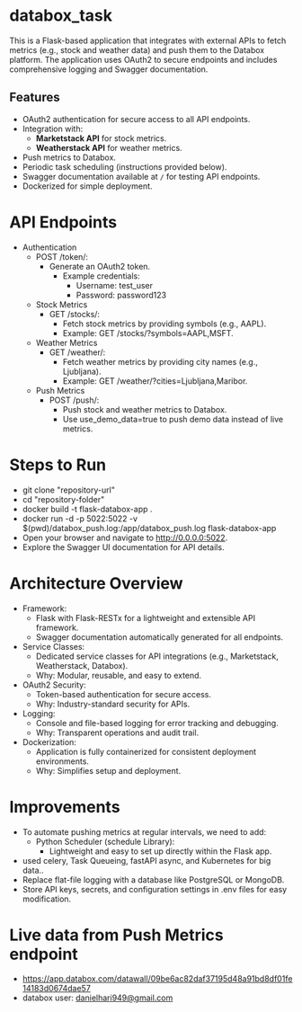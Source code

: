# databox_task

This is a Flask-based application that integrates with external APIs to fetch metrics (e.g., stock and weather data) and push them to the Databox platform. The application uses OAuth2 to secure endpoints and includes comprehensive logging and Swagger documentation.

## **Features**
- OAuth2 authentication for secure access to all API endpoints.
- Integration with:
  - **Marketstack API** for stock metrics.
  - **Weatherstack API** for weather metrics.
- Push metrics to Databox.
- Periodic task scheduling (instructions provided below).
- Swagger documentation available at `/` for testing API endpoints.
- Dockerized for simple deployment.


# API Endpoints

- Authentication
    - POST /token/:
        - Generate an OAuth2 token.
          - Example credentials:
            - Username: test_user
            - Password: password123
  - Stock Metrics
    - GET /stocks/:
      - Fetch stock metrics by providing symbols (e.g., AAPL).
      - Example: GET /stocks/?symbols=AAPL,MSFT.
  - Weather Metrics
    - GET /weather/:
      - Fetch weather metrics by providing city names (e.g., Ljubljana).
      - Example: GET /weather/?cities=Ljubljana,Maribor.
  - Push Metrics
    - POST /push/:
      - Push stock and weather metrics to Databox.
      - Use use_demo_data=true to push demo data instead of live metrics.
     
# Steps to Run

- git clone "repository-url"
- cd "repository-folder"
- docker build -t flask-databox-app .
- docker run -d -p 5022:5022 -v $(pwd)/databox_push.log:/app/databox_push.log flask-databox-app
- Open your browser and navigate to http://0.0.0.0:5022.
- Explore the Swagger UI documentation for API details.

# Architecture Overview

- Framework:
  - Flask with Flask-RESTx for a lightweight and extensible API framework.
  - Swagger documentation automatically generated for all endpoints.
- Service Classes:
  - Dedicated service classes for API integrations (e.g., Marketstack, Weatherstack, Databox).
  - Why: Modular, reusable, and easy to extend.
- OAuth2 Security:
  - Token-based authentication for secure access.
  - Why: Industry-standard security for APIs.
- Logging:
  - Console and file-based logging for error tracking and debugging.
  - Why: Transparent operations and audit trail.
- Dockerization:
  - Application is fully containerized for consistent deployment environments.
  - Why: Simplifies setup and deployment.

# Improvements

- To automate pushing metrics at regular intervals, we need to add:
  - Python Scheduler (schedule Library):
      - Lightweight and easy to set up directly within the Flask app.
- used celery, Task Queueing, fastAPI async, and Kubernetes for big data..
- Replace flat-file logging with a database like PostgreSQL or MongoDB.
- Store API keys, secrets, and configuration settings in .env files for easy modification.

# Live data from Push Metrics endpoint
- https://app.databox.com/datawall/09be6ac82daf37195d48a91bd8df01fe14183d0674dae57
- databox user: danielhari949@gmail.com

